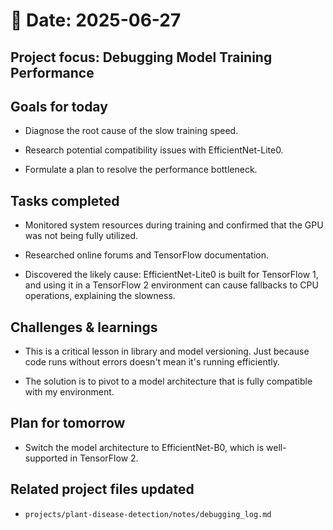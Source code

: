 # 📅 Date: 2025-06-27
## Project focus: Debugging Model Training Performance

## Goals for today
- Diagnose the root cause of the slow training speed.

- Research potential compatibility issues with EfficientNet-Lite0.

- Formulate a plan to resolve the performance bottleneck.

## Tasks completed
- Monitored system resources during training and confirmed that the GPU was not being fully utilized.

- Researched online forums and TensorFlow documentation.

- Discovered the likely cause: EfficientNet-Lite0 is built for TensorFlow 1, and using it in a TensorFlow 2 environment can cause fallbacks to CPU operations, explaining the slowness.   

## Challenges & learnings
- This is a critical lesson in library and model versioning. Just because code runs without errors doesn't mean it's running efficiently.

- The solution is to pivot to a model architecture that is fully compatible with my environment.

## Plan for tomorrow
- Switch the model architecture to EfficientNet-B0, which is well-supported in TensorFlow 2.

## Related project files updated
- ``projects/plant-disease-detection/notes/debugging_log.md``

